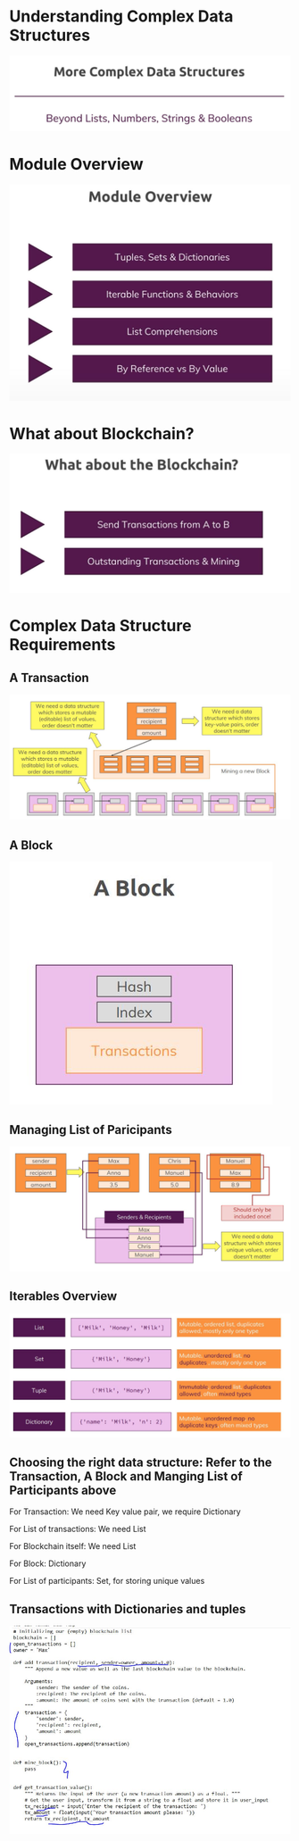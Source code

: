 # Understanding Complex Data Structures

![outcome](./01.JPG)

# Module Overview

![outcome](./02.JPG)

# What about Blockchain?

![outcome](./03.JPG)

# Complex Data Structure Requirements

## A Transaction

![outcome](./04.JPG)

## A Block

![outcome](./05.JPG)

## Managing List of Paricipants

![outcome](./06.JPG)

## Iterables Overview

![outcome](./07.JPG)

## Choosing the right data structure: Refer to the Transaction, A Block and Manging List of Participants above
 For Transaction: We need Key value pair, we require Dictionary
 
 For List of transactions: We need List
 
 For Blockchain itself: We need List
 
 For Block: Dictionary
 
 For List of participants: Set, for storing unique values

## Transactions with Dictionaries and tuples

![outcome](./08.JPG)



 
 


